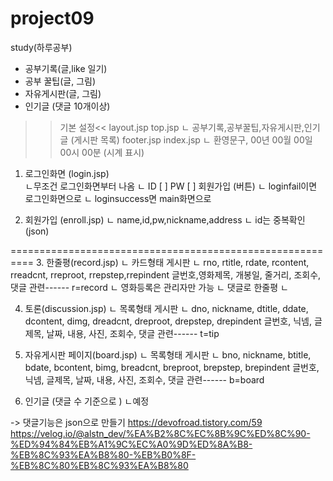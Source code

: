 # project09
study(하루공부)

- 공부기록(글,like 일기)
- 공부 꿀팁(글, 그림)
- 자유게시판(글, 그림)
- 인기글 (댓글 10개이상)

>>기본 설정<<
layout.jsp
top.jsp
  ㄴ 공부기록,공부꿀팁,자유게시판,인기글 (게시판 목록)
footer.jsp
index.jsp
  ㄴ 환영문구, 00년 00월 00일 00시 00분 (시계 표시)



1. 로그인화면 (login.jsp) <br>
     ㄴ무조건 로그인화면부터 나옴
     ㄴ ID   [             ]
         PW [             ]
         회원가입 (버튼)
     ㄴ loginfail이면 로그인화면으로 
     ㄴ loginsuccess면 main화면으로

2. 회원가입 (enroll.jsp)
     ㄴ name,id,pw,nickname,address
     ㄴ id는 중복확인 (json)


==========================================================
3. 한줄평(record.jsp)
     ㄴ 카드형태 게시판
     ㄴ rno,      rtitle,     rdate, rcontent, rreadcnt, rreproot, rrepstep,rrepindent
         글번호,영화제목, 개봉일,   줄거리,  조회수,   댓글 관련------
         r=record
     ㄴ 영화등록은 관리자만 가능
     ㄴ 댓글로 한줄평
     ㄴ 

4. 토론(discussion.jsp)
     ㄴ 목록형태 게시판
     ㄴ dno, nickname, dtitle, ddate, dcontent, dimg,  dreadcnt, dreproot, drepstep, drepindent
         글번호, 닉넴, 글제목, 날짜, 내용,       사진,   조회수,   댓글 관련------
         t=tip

5. 자유게시판 페이지(board.jsp)
     ㄴ 목록형태 게시판
     ㄴ bno, nickname, btitle, bdate, bcontent, bimg,  breadcnt, breproot, brepstep, brepindent
         글번호, 닉넴, 글제목, 날짜, 내용,       사진,   조회수,   댓글 관련------
         b=board

6.  인기글 (댓글 수 기준으로 )
     ㄴ예정


-> 댓글기능은 json으로 만들기
    https://devofroad.tistory.com/59
    https://velog.io/@alstn_dev/%EA%B2%8C%EC%8B%9C%ED%8C%90-%ED%94%84%EB%A1%9C%EC%A0%9D%ED%8A%B8-%EB%8C%93%EA%B8%80-%EB%B0%8F-%EB%8C%80%EB%8C%93%EA%B8%80




